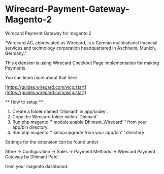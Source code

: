 # Wirecard-Payment-Gateway-Magento-2
Wirecard Payment Gateway for magento 2

"Wirecard AG, abbreviated as Wirecard, is a German multinational financial services and technology corporation headquartered in Aschheim, Munich, Germany."

This extension is using Wirecard Checkout Page implementation for
making Payments. 

You can learn more about that here

[https://guides.wirecard.com/wcp:start](https://guides.wirecard.com/wcp:start)

** How to setup **

1. Create a folder named 'Dhimant' in app/code/ .
2. Copy the Wirecard folder within 'Dhimant'.
3. Run php magento '''module:enable Dhimant_Wirecard''' from your app/bin directory. 
4. Run php magento '''setup:upgrade from your app/bin''' directory 


Settings for the extension can be found under 

Store -> Configuration -> Sales -> Payment Methods -> Wirecard Payment Gateway by Dhimant Patel

from your magento dashboard. 
